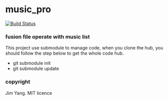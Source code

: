 music_pro
==========
[![Build Status](https://travis-ci.org/dreamflyforever/music_pro.svg?branch=master)](https://travis-ci.org/dreamflyforever/music_pro)

### fusion file operate with music list
This project use submodule to manage code, when you clone the hub,
you should follow the step below to get the whole code hub.

- git submodule init
- git submodule update

### copyright
Jim Yang. MIT licence
